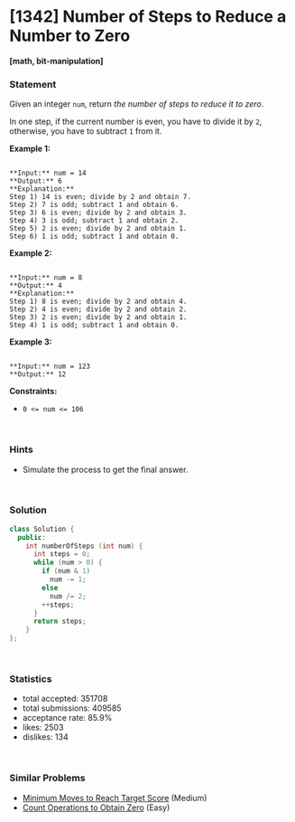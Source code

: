 # [1342] Number of Steps to Reduce a Number to Zero

**[math, bit-manipulation]**

### Statement

Given an integer `num`, return *the number of steps to reduce it to zero*.

In one step, if the current number is even, you have to divide it by `2`, otherwise, you have to subtract `1` from it.


**Example 1:**

```

**Input:** num = 14
**Output:** 6
**Explanation:**
Step 1) 14 is even; divide by 2 and obtain 7.
Step 2) 7 is odd; subtract 1 and obtain 6.
Step 3) 6 is even; divide by 2 and obtain 3.
Step 4) 3 is odd; subtract 1 and obtain 2.
Step 5) 2 is even; divide by 2 and obtain 1.
Step 6) 1 is odd; subtract 1 and obtain 0.

```

**Example 2:**

```

**Input:** num = 8
**Output:** 4
**Explanation:**
Step 1) 8 is even; divide by 2 and obtain 4.
Step 2) 4 is even; divide by 2 and obtain 2.
Step 3) 2 is even; divide by 2 and obtain 1.
Step 4) 1 is odd; subtract 1 and obtain 0.

```

**Example 3:**

```

**Input:** num = 123
**Output:** 12

```

**Constraints:**
* `0 <= num <= 106`


<br>

### Hints

- Simulate the process to get the final answer.

<br>

### Solution

```cpp
class Solution {
  public:
    int numberOfSteps (int num) {
      int steps = 0;
      while (num > 0) {
        if (num & 1)
          num -= 1;
        else
          num /= 2;
        ++steps;
      }
      return steps;
    }
};
```

<br>

### Statistics

- total accepted: 351708
- total submissions: 409585
- acceptance rate: 85.9%
- likes: 2503
- dislikes: 134

<br>

### Similar Problems

- [Minimum Moves to Reach Target Score](https://leetcode.com/problems/minimum-moves-to-reach-target-score) (Medium)
- [Count Operations to Obtain Zero](https://leetcode.com/problems/count-operations-to-obtain-zero) (Easy)
